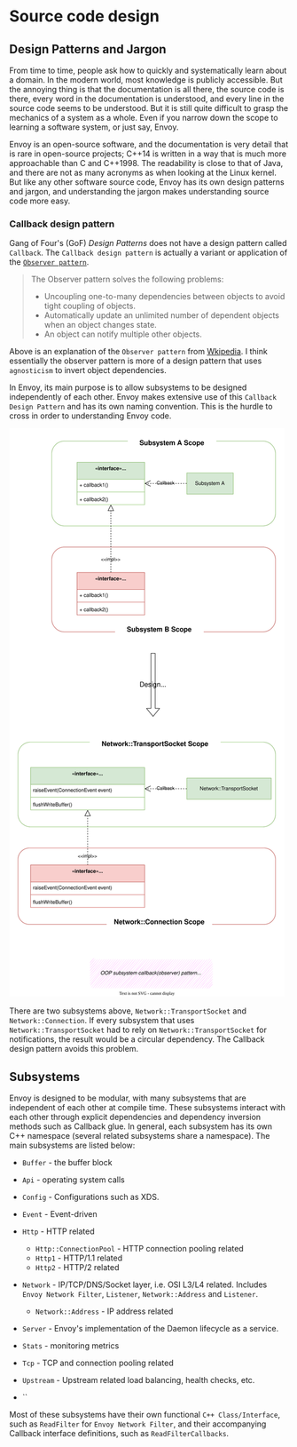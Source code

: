 # Source code design



## Design Patterns and Jargon

From time to time, people ask how to quickly and systematically learn about a domain. In the modern world, most knowledge is publicly accessible. But the annoying thing is that the documentation is all there, the source code is there, every word in the documentation is understood, and every line in the source code seems to be understood. But it is still quite difficult to grasp the mechanics of a system as a whole. Even if you narrow down the scope to learning a software system, or just say, Envoy.

Envoy is an open-source software, and the documentation is very detail that is rare in open-source projects; C++14 is written in a way that is much more approachable than C and C++1998. The readability is close to that of Java, and there are not as many acronyms as when looking at the Linux kernel. But like any other software source code, Envoy has its own design patterns and jargon, and understanding the jargon makes understanding source code more easy.



### Callback design pattern

Gang of Four's (GoF) *Design Patterns* does not have a design pattern called `Callback`. The `Callback design pattern` is actually a variant or application of the [`Observer pattern`](https://en.wikipedia.org/wiki/Observer_pattern).


> The Observer pattern solves the following problems:
>
> - Uncoupling one-to-many dependencies between objects to avoid tight coupling of objects.
> - Automatically update an unlimited number of dependent objects when an object changes state.
> - An object can notify multiple other objects.

Above is an explanation of the `Observer pattern` from [Wkipedia](https://en.wikipedia.org/wiki/Observer_pattern). I think essentially the observer pattern is more of a design pattern that uses `agnosticism` to invert object dependencies.

In Envoy, its main purpose is to allow subsystems to be designed independently of each other. Envoy makes extensive use of this `Callback Design Pattern` and has its own naming convention. This is the hurdle to cross in order to understanding Envoy code.



![*OOP Subsystem Callback Design Pattern*](./oop-subsystem-callback.drawio.svg)



There are two subsystems above, `Network::TransportSocket` and `Network::Connection`. If every subsystem that uses `Network::TransportSocket` had to rely on `Network::TransportSocket` for notifications, the result would be a circular dependency. The Callback design pattern avoids this problem.



## Subsystems

Envoy is designed to be modular, with many subsystems that are independent of each other at compile time. These subsystems interact with each other through explicit dependencies and dependency inversion methods such as Callback glue. In general, each subsystem has its own C++ namespace (several related subsystems share a namespace). The main subsystems are listed below:



- `Buffer` - the buffer block
- `Api` - operating system calls
- `Config` - Configurations such as XDS.
- `Event` - Event-driven
- `Http` - HTTP related
  - `Http::ConnectionPool` - HTTP connection pooling related
  - `Http1` - HTTP/1.1 related
  - `Http2` - HTTP/2 related
- `Network` - IP/TCP/DNS/Socket layer, i.e. OSI L3/L4 related. Includes `Envoy Network Filter`, `Listener`, `Network::Address` and `Listener`.
  - `Network::Address` - IP address related

- `Server` - Envoy's implementation of the Daemon lifecycle as a service.
- `Stats` - monitoring metrics
- `Tcp` - TCP and connection pooling related
- `Upstream` - Upstream related load balancing, health checks, etc.
- ``



Most of these subsystems have their own functional `C++ Class/Interface`, such as `ReadFilter` for `Envoy Network Filter`, and their accompanying Callback interface definitions, such as `ReadFilterCallbacks`.





